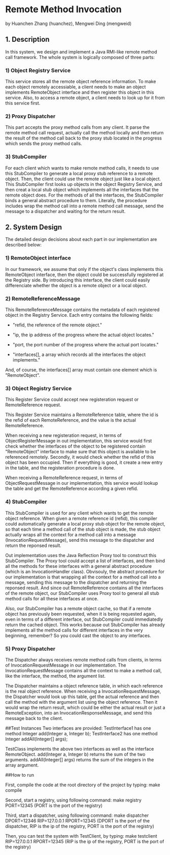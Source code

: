 # Remote Method Invocation
by Huanchen Zhang (huanchez), Mengwei Ding (mengweid)

## 1. Description


In this system, we design and implement a Java RMI-like remote method call
framework. The whole system is logically composed of three parts:

### 1) Object Registry Service

This service stores all the remote object reference information. To make
each object remotely accessiable, a client needs to make an object implements
RemoteObject interface and then register this object in this service. Also, to
access a remote object, a client needs to look up for it from this service first.

### 2) Proxy Dispatcher

This part accepts the proxy method calls from any client. It parse the remote
method call request, actually call the method locally and then return the result
of the method call back to the proxy stub located in the progress which sends the
proxy method calls.

### 3) StubCompiler

For each client which wants to make remote method calls, it needs to use this
StubCompiler to generate a local proxy stub reference to a remote object. Then,
the client could use the remote object just like a local object. This StubCompiler
first looks up objects in the object Registry Service, and then creat a local stub
object which implements all the interfaces that the remote object does. For the 
methods of all the interfaces, the StubCompiler binds a general abstract procedure
to them. Literally, the procedure includes wrap the method call into a remote method
call message, send the message to a dispatcher and waiting for the return result.

## 2. System Design

The detailed design decisions about each part in our implementation are described below:

### 1) RemoteObject interface

In our framework, we assume that only if the object's class implements this RemoteObject
interface, then the object could be successfully registered at the Registry side. By introducing
this interface, the client could easily differenciate whether the object is a remote object or
a local object.

### 2) RemoteReferenceMessage

This RemoteReferenceMessage contains the metadata of each registered object in the Registry
Service. Each entry contains the following fields:

* "refid, the reference of the remote object."

* "ip, the ip address of the progress where the actual object locates."

* "port, the port number of the progress where the actual port locates."

* "interfaces[], a array which records all the interfaces the object implements."

And, of course, the interfaces[] array must contain one element which is "RemoteObject".

### 3) Object Registry Service

This Register Service could accept new registeration request or RemoteReference request.

This Register Service maintains a RemoteReference table, where the id is the refid of each
RemoteReference, and the value is the actual RemoteReference.
	
When receiving a new registeration request, in terms of ObjectRegisterMessage in out implementation, 
this service would first check whether the interfaces
of the object to be registered contain "RemoteObject" interface to make sure that this object is available
to be referenced remotely. Secondly, it would check whether the refid of this object has been occupied.
Then if everything is good, it create a new entry in the table, and the registeration procedure is done.

When receiving a RemoteReference request, in terms of ObjectRequestMessage in our implementation, this 
service would lookup the table and get the RemoteReference according a given refid.

### 4) StubCompiler
	
This StubCompiler is used for any client which wants to get the remote object reference. When given a remote
reference id (refid), this compiler could automatically generate a local proxy stub object for the remote object,
so that each time a method call of the stub object is made, the stub object actually wraps all the context for a method
call into a message (InvocationRequestMessage), send this message to the dispatcher and return the reponsed result.

Out implementation uses the Java Reflection Proxy tool to construct this StubCompiler. The Proxy tool could accept
a list of interfaces, and then bind all the methods for these interfaces with a general abstract procedure (which is 
an InvocationHandler class). Obvisouly, the abstract procedure for our implementation is that wrapping all the context for a method
call into a message, sending this message to the dispatcher and returning the reponsed result. And since out RemoteReference
contains all the interfaces of the remote object, our StubCompiler uses Proxy tool to general all stub method calls for all
these interfaces at once.

Also, our StubCompiler has a remote object cache, so that if a remote object has previously been requested, when it
is being requested again, even in terms of a different interface, out StubCompiler could immediatedly return the cached
object. This works because out StubCompiler has already implements all the method calls for different interfaces in the very
beginning, remember? So you could cast the object to any interfaces.

### 5) Proxy Dispatcher
	
The Dispatcher always receives remote method calls from clients, in terms of InvocationRequestMessage in our implementation.
The InvocationRequestMessage contains all the context to make a method call, like the interface, the method, the argument list.

The Dispatcher maintains a object reference table, in which each reference is the real object reference. When receiving a 
InvocationRequestMessage, the Dispatcher would look up this table, get the actual reference and then call the method with the 
argument list using the object reference. Then it would wrap the return result, which could be either the actual result or just a 
RemoteException, into an InvocationResponseMessage, and send this message back to the client.

##Test Instances
Two interfaces are provided:
TestInterface1 has one method Integer add(Integer a, Integer b);
TestInterface2 has one method Integer addAll(Integer[] args);

TestClass implements the above two interfaces as well as the interface RemoteObject.
add(Integer a, Integer b) returns the sum of the two arguments.
addAll(Integer[] args) returns the sum of the integers in the array argument.

##How to run

First, compile the code at the root directory of the project by typing:
	make compile

Second, start a registry, using following command:
	make registry PORT=12345
(PORT is the port of the registry)

Third, start a dispatcher, using following command:
	make dispatcher DPORT=12346 RIP=127.0.0.1 RPORT=12345
(DPORT is the port of the dispatcher, RIP is the ip of the registry, PORT is the port of the registry)

Then, you can test the system with TestClient, by typing:
	make testclient RIP=127.0.0.1 RPORT=12345
(RIP is the ip of the registry, PORT is the port of the registry)
